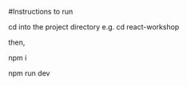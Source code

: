 #Instructions to run

cd into the project directory
e.g. cd react-workshop

then, 



npm i


npm run dev
